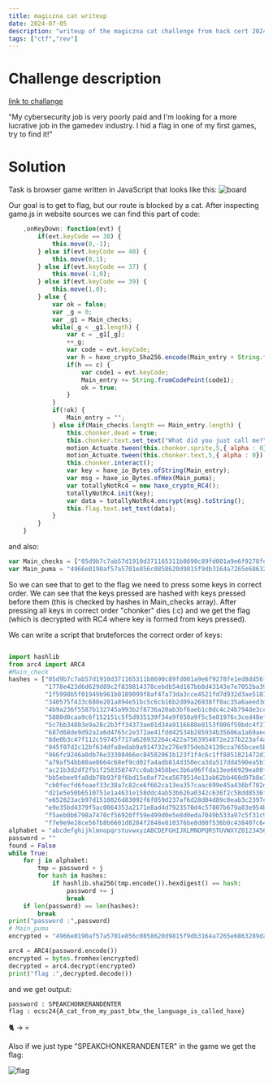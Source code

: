 ```yaml
---
title: magiczna cat writeup
date: 2024-07-05
description: "writeup of the magiczna cat challenge from hack cert 2024 ctf"
tags: ["ctf","rev"]
---
```


# Challenge description

[link to challange](https://hack.cert.pl/challenge/magiczna-cat)

"My cybersecurity job is very poorly paid and I'm looking for a more lucrative job in the gamedev industry. I hid a flag in one of my first games, try to find it!"

# Solution

Task is browser game written in JavaScript that looks like this:
![board](/images/magiczna_cat/board.png)

Our goal is to get to flag, but our route is blocked by a cat. After inspecting game.js in website sources we can find this part of code:
```javascript
	,onKeyDown: function(evt) {
		if(evt.keyCode == 38) {
			this.move(0,-1);
		} else if(evt.keyCode == 40) {
			this.move(0,1);
		} else if(evt.keyCode == 37) {
			this.move(-1,0);
		} else if(evt.keyCode == 39) {
			this.move(1,0);
		} else {
			var ok = false;
			var _g = 0;
			var _g1 = Main_checks;
			while(_g < _g1.length) {
				var c = _g1[_g];
				++_g;
				var code = evt.keyCode;
				var h = haxe_crypto_Sha256.encode(Main_entry + String.fromCodePoint(code));
				if(h == c) {
					var code1 = evt.keyCode;
					Main_entry += String.fromCodePoint(code1);
					ok = true;
				}
			}
			if(!ok) {
				Main_entry = "";
			} else if(Main_checks.length == Main_entry.length) {
				this.chonker.dead = true;
				this.chonker.text.set_text("What did you just call me?");
				motion_Actuate.tween(this.chonker.sprite,5,{ alpha : 0}).delay(1);
				motion_Actuate.tween(this.chonker.text,5,{ alpha : 0}).delay(1);
				this.chonker.interact();
				var key = haxe_io_Bytes.ofString(Main_entry);
				var msg = haxe_io_Bytes.ofHex(Main_puma);
				var totallyNotRc4 = new haxe_crypto_RC4();
				totallyNotRc4.init(key);
				var data = totallyNotRc4.encrypt(msg).toString();
				this.flag.text.set_text(data);
			}
		}
	}
```

and also:

```javascript
var Main_checks = ["05d9b7c7ab57d1910d371165311b8690c89fd001a9e6f9278fe1ed8dd56f0788","1778e423d6d629d89c2f839814378cebdb54d167bb8d43143e7e7052ba390546","1f5998b5f01949b961b0189099f8af47a73da3cce4521fd7d932d3ae518106f1","340575f433c680e201a894e51bc5c6cb16b2d09a26938ff0ac35a6aeed3dd66b","4b9a236f5587b132745a993b2f8736a20ab3bf6aeb1c0dc4c24b794de3cc7e4a","5880d0caa9c6f152151c5f5d935139f34a9f850a9f5c5e81976c3ced48ef5ba0","5c7bb34803e9a28c2b3ff34373ae01d34a9116688e0153f006f59bdc4f21f0c1","687d68de9d92a2a6d4765c2e372ae41fdd42534b285934b35606a1a69aeca453","8de0b3c47f112c59745f717a626932264c422a7563954872e237b223af4ad643","945f07d2c12bf634dfa8edab9a914732e276e975deb24139cca765bcee5b4d4c","966fc9246a0db76e33308466ec84582061b123f1f4c6c1ff8851821472d17a05","a79af54bb80ae8664c68ef9cd02fa4adb814d350eca3da517dd4590ea5b12912","ac21b3d2df2fb1f258358747cc0ab3458bec3b6a96ffda13ee66929ea80f0a46","bb5ebee9fa8db78b93f8f6bd15e8af72ea5678514e13ab62bb468d97b8e76b7e","cb0fecfd6feaef33c38a7c82ce6f662ca13ea357caac699e45a436bf702db8c6","d21e5e50b6510751e1a4631e158ddc4ab53b626a0342c636f2c58dd8536f851c","e652823acb97d1510826d83092f6f059d237af6d28d04d89c0eab3c2397cea82","e9e35bd4379f5ac0064353a2171e8ad4d7923570d4c57807b679a03e954b99cd","f5aeb0b6798a7470cf56920ff59e499d0e5e8d0eda7049b533a97c5f31c93e8b","f7e9e9e28ce567b8b6601d8284f2848e810376be8d00f536b0c438407c64a114"];
var Main_puma = "4966e0190af57a5701e856c0858620d9815f9db3164a7265e6863289da22fe163c5a7253dd1119e36bd67b66f9f4e07b516df939d487db6fdff5";

```

So we can see that to get to the flag we need to press some keys in correct order. We can see that the keys pressed are hashed with keys pressed before them (this is checked by hashes in Main_checks array). After pressing all keys in correct order "chonker" dies (:c) and we get the flag (which is decrypted with RC4 where key is formed from keys pressed).

We can write a script that bruteforces the correct order of keys:
```python

import hashlib
from arc4 import ARC4
#Main_check
hashes = ["05d9b7c7ab57d1910d371165311b8690c89fd001a9e6f9278fe1ed8dd56f0788",
          "1778e423d6d629d89c2f839814378cebdb54d167bb8d43143e7e7052ba390546",
          "1f5998b5f01949b961b0189099f8af47a73da3cce4521fd7d932d3ae518106f1",
          "340575f433c680e201a894e51bc5c6cb16b2d09a26938ff0ac35a6aeed3dd66b",
          "4b9a236f5587b132745a993b2f8736a20ab3bf6aeb1c0dc4c24b794de3cc7e4a",
          "5880d0caa9c6f152151c5f5d935139f34a9f850a9f5c5e81976c3ced48ef5ba0",
          "5c7bb34803e9a28c2b3ff34373ae01d34a9116688e0153f006f59bdc4f21f0c1",
          "687d68de9d92a2a6d4765c2e372ae41fdd42534b285934b35606a1a69aeca453",
          "8de0b3c47f112c59745f717a626932264c422a7563954872e237b223af4ad643",
          "945f07d2c12bf634dfa8edab9a914732e276e975deb24139cca765bcee5b4d4c",
          "966fc9246a0db76e33308466ec84582061b123f1f4c6c1ff8851821472d17a05",
          "a79af54bb80ae8664c68ef9cd02fa4adb814d350eca3da517dd4590ea5b12912",
          "ac21b3d2df2fb1f258358747cc0ab3458bec3b6a96ffda13ee66929ea80f0a46",
          "bb5ebee9fa8db78b93f8f6bd15e8af72ea5678514e13ab62bb468d97b8e76b7e",
          "cb0fecfd6feaef33c38a7c82ce6f662ca13ea357caac699e45a436bf702db8c6",
          "d21e5e50b6510751e1a4631e158ddc4ab53b626a0342c636f2c58dd8536f851c",
          "e652823acb97d1510826d83092f6f059d237af6d28d04d89c0eab3c2397cea82",
          "e9e35bd4379f5ac0064353a2171e8ad4d7923570d4c57807b679a03e954b99cd",
          "f5aeb0b6798a7470cf56920ff59e499d0e5e8d0eda7049b533a97c5f31c93e8b",
          "f7e9e9e28ce567b8b6601d8284f2848e810376be8d00f536b0c438407c64a114"]
alphabet = "abcdefghijklmnopqrstuvwxyzABCDEFGHIJKLMNOPQRSTUVWXYZ0123456789!@#$%^&*()_+{}|:<>?"
password = ""
found = False
while True:
    for j in alphabet:
        tmp = password + j
        for hash in hashes:
            if hashlib.sha256(tmp.encode()).hexdigest() == hash:
                password += j
                break
    if len(password) == len(hashes):
        break
print("password :",password)
# Main_puma
encrypted = "4966e0190af57a5701e856c0858620d9815f9db3164a7265e6863289da22fe163c5a7253dd1119e36bd67b66f9f4e07b516df939d487db6fdff5"

arc4 = ARC4(password.encode())
encrypted = bytes.fromhex(encrypted)
decrypted = arc4.decrypt(encrypted)
print("flag :",decrypted.decode())

```

and we get output:

```bash
password : SPEAKCHONKERANDENTER
flag : ecsc24{A_cat_from_my_past_btw_the_language_is_called_haxe}
```

🐈 -> 💀

Also if we just type "SPEAKCHONKERANDENTER" in the game we get the flag:

![flag](/images/magiczna_cat/solved.png)

